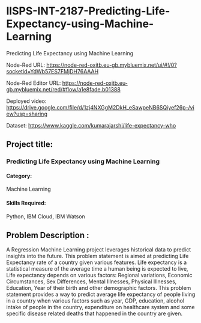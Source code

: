 # llSPS-INT-2187-Predicting-Life-Expectancy-using-Machine-Learning
Predicting Life Expectancy using Machine Learning

Node-Red URL: https://node-red-oxjtb.eu-gb.mybluemix.net/ui/#!/0?socketid=YdWb57ES7FMjDH76AAAH

Node-Red Editor URL: https://node-red-oxjtb.eu-gb.mybluemix.net/red/#flow/a1e8fade.b01388

Deployed video: https://drive.google.com/file/d/1zj4NXGgM2DkH_eSawpeNB6SQiyef26p-/view?usp=sharing

Dataset: https://www.kaggle.com/kumarajarshi/life-expectancy-who

## Project title: 
### Predicting Life Expectancy using Machine Learning
#### Category: 
Machine Learning
#### Skills Required:
Python, IBM Cloud, IBM Watson

## Problem Description :
A Regression Machine Learning project leverages historical data to predict insights into the future. This problem statement is aimed at predicting Life Expectancy rate of a country given various features.
Life expectancy is a statistical measure of the average time a human being is expected to live, Life expectancy depends on various factors: Regional variations, Economic Circumstances, Sex Differences, Mental Illnesses, Physical Illnesses, Education, Year of their birth and other demographic factors. This problem statement provides a way to predict average life expectancy of people living in a country when various factors such as year, GDP, education, alcohol intake of people in the country, expenditure on healthcare system and some specific disease related deaths that happened in the country are given.
